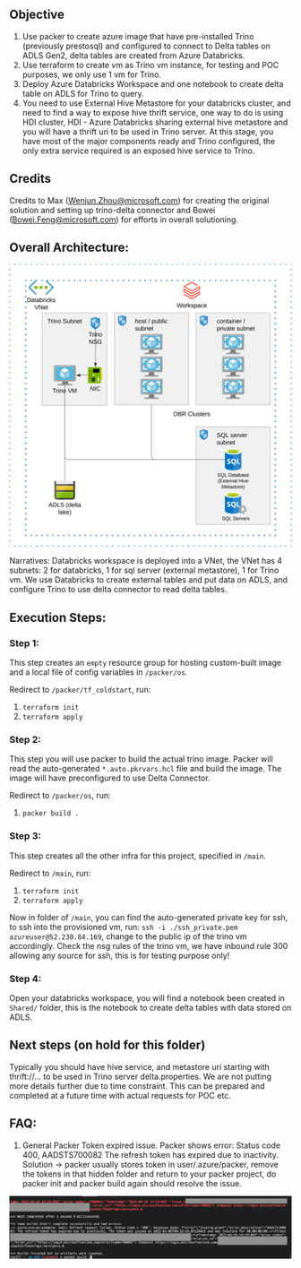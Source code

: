 ## Objective
1. Use packer to create azure image that have pre-installed Trino (previously prestosql) and configured to connect to Delta tables on ADLS Gen2, delta tables are created from Azure Databricks.
2. Use terraform to create vm as Trino vm instance, for testing and POC purposes, we only use 1 vm for Trino.
3. Deploy Azure Databricks Workspace and one notebook to create delta table on ADLS for Trino to query.
4. You need to use External Hive Metastore for your databricks cluster, and need to find a way to expose hive thrift service, one way to do is using HDI cluster, HDI - Azure Databricks sharing external hive metastore and you will have a thrift uri to be used in Trino server. At this stage, you have most of the major components ready and Trino configured, the only extra service required is an exposed hive service to Trino.

## Credits

Credits to Max (Wenjun.Zhou@microsoft.com) for creating the original solution and setting up trino-delta connector and Bowei (Bowei.Feng@microsoft.com) for efforts in overall solutioning.

## Overall Architecture:
<img src="../charts/trino-delta-connector.png" width="600">

Narratives: Databricks workspace is deployed into a VNet, the VNet has 4 subnets: 2 for databricks, 1 for sql server (external metastore), 1 for Trino vm. We use Databricks to create external tables and put data on ADLS, and configure Trino to use delta connector to read delta tables.

## Execution Steps:
### Step 1:

This step creates an `empty` resource group for hosting custom-built image and a local file of config variables in `/packer/os`.

Redirect to `/packer/tf_coldstart`, run:
   1. `terraform init`
   2. `terraform apply`

### Step 2:

This step you will use packer to build the actual trino image. Packer will read the auto-generated `*.auto.pkrvars.hcl` file and build the image. The image will have preconfigured to use Delta Connector.

Redirect to `/packer/os`, run:
   1. `packer build .`
   
### Step 3:

This step creates all the other infra for this project, specified in `/main`.

Redirect to `/main`, run:
   1. `terraform init`
   2. `terraform apply`

Now in folder of `/main`, you can find the auto-generated private key for ssh, to ssh into the provisioned vm, run:
`ssh -i ./ssh_private.pem azureuser@52.230.84.169`, change to the public ip of the trino vm accordingly. Check the nsg rules of the trino vm, we have inbound rule 300 allowing any source for ssh, this is for testing purpose only! 

### Step 4:

Open your databricks workspace, you will find a notebook been created in `Shared/` folder, this is the notebook to create delta tables with data stored on ADLS.

## Next steps (on hold for this folder)

Typically you should have hive service, and metastore uri starting with thrift://... to be used in Trino server delta.properties. We are not putting more details further due to time constraint. This can be prepared and completed at a future time with actual requests for POC etc.

## FAQ:

1. General Packer Token expired issue. Packer shows error: Status code 400, AADSTS700082 The refresh token has expired due to inactivity.
Solution -> packer usually stores token in user/.azure/packer, remove the tokens in that hidden folder and return to your packer project, do packer init and packer build again should resolve the issue.

![alt text](../charts/packer-issue.png?raw=true)
